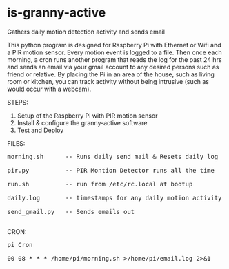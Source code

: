 # is-granny-active
Gathers daily motion detection activity and sends email

This python program is designed for Raspberry Pi with Ethernet or Wifi and a PIR motion sensor. Every motion event is logged to a file. Then once each morning, a cron runs another program that reads the log for the past 24 hrs and sends an email via your gmail account to any desired persons such as friend or relative. By placing the Pi in an area of the house, such as living room or kitchen, you can track activity without being intrusive (such as would occur with a webcam).  

STEPS:
<ol>
<li>Setup of the Raspberry Pi with PIR motion sensor
<li>Install & configure the granny-active software
<li>Test and Deploy
</ol>

FILES:
<pre>
morning.sh      -- Runs daily send mail & Resets daily log<br>
pir.py          -- PIR Montion Detector runs all the time<br>
run.sh          -- run from /etc/rc.local at bootup<br>
daily.log       -- timestamps for any daily motion activity<br>
send_gmail.py   -- Sends emails out<br>
</pre>

CRON:
<pre>
pi Cron<br>
00 08 * * * /home/pi/morning.sh >/home/pi/email.log 2>&1

</pre>

